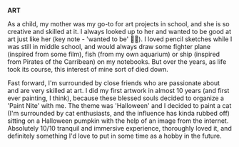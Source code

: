 **ART**

As a child, my mother was my go-to for art projects in school, and she is so creative and skilled at it. I always looked up to her and wanted to be good at art just like her (key note - 'wanted to be' 😮‍💨). I loved pencil sketches while I was still in middle school, and would always draw some fighter plane (inspired from some film), fish (from my own aquarium) or ship (inspired from Pirates of the Carribean) on my notebooks. But over the years, as life took its course, this interest of mine sort of died down.

Fast forward, I'm surrounded by close friends who are passionate about and are very skilled at art. I did my first artwork in almost 10 years (and first ever painting, I think), because these blessed souls decided to organize a 'Paint Nite' with me. The theme was 'Halloween' and I decided to paint a cat (I'm surrounded by cat enthusiasts, and the influence has kinda rubbed off) sitting on a Halloween pumpkin with the help of an image from the internet. Absolutely 10/10 tranquil and immersive experience, thoroughly loved it, and definitely something I'd love to put in some time as a hobby in the future.